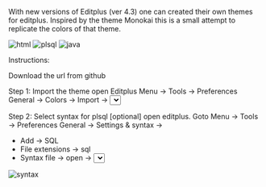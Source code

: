 With new versions of Editplus (ver 4.3) one can created their own themes for editplus. Inspired by the theme Monokai this is a small attempt to replicate the colors of that theme.

![html](https://vidtho.github.io/Editplus_DarkTheme/Documentation/html.png)
![plsql](https://vidtho.github.io/Editplus_DarkTheme/Documentation/plsql.png)
![java](https://vidtho.github.io/Editplus_DarkTheme/Documentation/java.png)

Instructions:

Download the url from github

Step 1: Import the theme
open Editplus Menu -> Tools -> Preferences
General -> Colors -> Import -> <Select dark_theme_monokai.ini> -> Apply
![colors](https://vidtho.github.io/Editplus_DarkTheme/Documentation/colors.png)

Step 2: Select syntax for plsql [optional]
open editplus. Goto Menu -> Tools -> Preferences
General -> Settings & syntax -> 
- Add -> SQL
- File extensions -> sql
- Syntax file -> open -> <select oracle_plsql.stx> -> Apply

![syntax](https://vidtho.github.io/Editplus_DarkTheme/Documentation/syntax.png)		